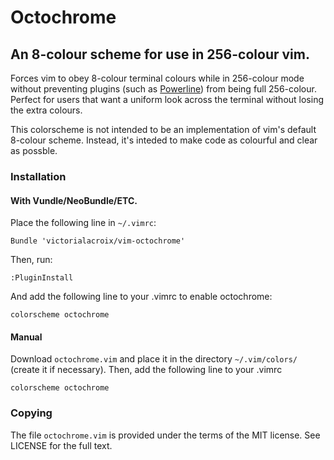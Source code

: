 # Octochrome

## An 8-colour scheme for use in 256-colour vim.

Forces vim to obey 8-colour terminal colours while in 256-colour mode without
preventing plugins (such as [Powerline]) from being full 256-colour. Perfect
for users that want a uniform look across the terminal without losing the extra
colours.

This colorscheme is not intended to be an implementation of vim's default
8-colour scheme. Instead, it's inteded to make code as colourful and clear as
possble.

### Installation

#### With Vundle/NeoBundle/ETC.

Place the following line in `~/.vimrc`:

    Bundle 'victorialacroix/vim-octochrome'

Then, run:

    :PluginInstall

And add the following line to your .vimrc to enable octochrome:

    colorscheme octochrome

#### Manual

Download `octochrome.vim` and place it in the directory `~/.vim/colors/`
(create it if necessary). Then, add the following line to your .vimrc

    colorscheme octochrome

### Copying

The file `octochrome.vim` is provided under the terms of the MIT license. See
LICENSE for the full text.

[Powerline]: https://github.com/powerline/powerline/ "Powerline"

